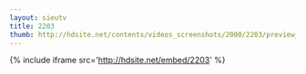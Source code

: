 ```yaml
---
layout: sieutv
title: 2203
thumb: http://hdsite.net/contents/videos_screenshots/2000/2203/preview_360p.mp4.jpg
---
```

{% include iframe src='http://hdsite.net/embed/2203' %}
 
